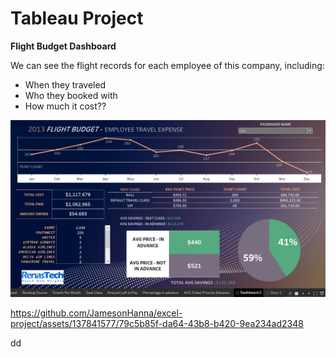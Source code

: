 # Tableau Project

**Flight Budget Dashboard**  

We can see the flight records for each employee of this company, including:

<ul>
  <li>When they traveled</li>
  <li>Who they booked with</li>
  <li>How much it cost??</li>
</ul>
  
<img src ="https://github.com/JamesonHanna/excel-project/blob/main/Screenshot%20(5).png?raw=true" width="700" height="auto">

https://github.com/JamesonHanna/excel-project/assets/137841577/79c5b85f-da64-43b8-b420-9ea234ad2348

dd

